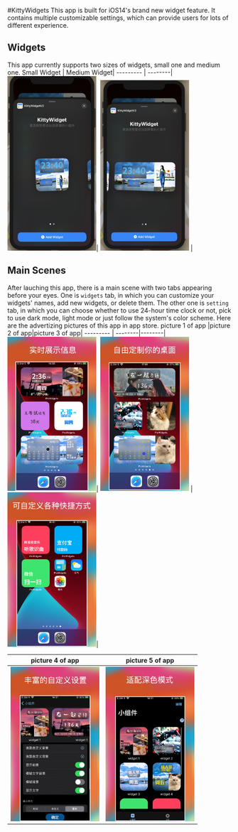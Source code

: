 #KittyWidgets
This app is built for iOS14's brand new widget feature. It contains multiple customizable settings, which can provide users for lots of different experience.
## Widgets
This app currently supports two sizes of widgets, small one and medium one.
Small Widget  | Medium Widget|
--------- | --------|
<img src = "/ReadMeImages/smallwidget.png" width = "200" alt = "small widget"/>| <img src = "/ReadMeImages/middlewidget.png" width = "200" alt = "medium widget"/> |
## Main Scenes
After lauching this app, there is a main scene with two tabs appearing before your eyes. One is `widgets` tab, in which you can customize your widgets' names, add new widgets, or delete them. The other one is `setting` tab, in which you can choose whether to use 24-hour time clock or not, pick to use dark mode, light mode or just follow the system's color scheme. Here are the advertizing pictures of this app in app store.
picture 1 of app   |picture 2 of app|picture 3 of app|
--------- | --------|--------|
<img src = "/ReadMeImages/first.jpg" width = "200" alt = "small widget"/>| <img src = "/ReadMeImages/second.jpg" width = "200" alt = "medium widget"/> |<img src = "/ReadMeImages/third.jpg" width = "200" alt = "medium widget"/>|

picture 4 of app   |picture 5 of app|
--------- | --------|
<img src = "/ReadMeImages/forth.jpg" width = "200" alt = "small widget"/>| <img src = "/ReadMeImages/fifth.jpg" width = "200" alt = "medium widget"/>|
